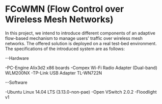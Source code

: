# FCoWMN (Flow Control over Wireless Mesh Networks)



In this project, we intend to introduce different components of an adaptive flow-based mechanism to manage users' traffic over wireless mesh networks. The offered solution is deployed on a real test-bed environment.
The specifications of the introduced system are as follows:

--Hardware

-PC-Engine Alix3d2 x86 boards
-Compex Wi-Fi Radio Adapter (Dual-band) WLM200NX
-TP-Link USB Adapter TL-WN722N

--Software

-Ubuntu Linux 14.04 LTS (3.13.0-non-pae)
-Open VSwitch 2.0.2
-Floodlight v1
